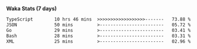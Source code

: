 
<b>Waka Stats (7 days)</b>

<!--START_SECTION:waka-->

```txt
TypeScript        10 hrs 46 mins  >>>>>>>>>>>>>>>>>>-------   73.88 %
JSON              50 mins         >------------------------   05.72 %
Go                29 mins         >------------------------   03.41 %
Bash              28 mins         >------------------------   03.31 %
XML               25 mins         >------------------------   02.96 %
```

<!--END_SECTION:waka-->

